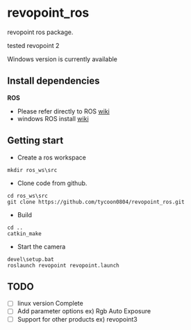 # revopoint_ros
revopoint ros package.

tested revopoint 2

Windows version is currently available

## Install dependencies
**ROS**
+ Please refer directly to ROS [wiki](https://wiki.ros.org/ROS/Installation)
+ windows ROS install [wiki](https://wiki.ros.org/Installation/Windows)


## Getting start
+ Create a ros workspace
```
mkdir ros_ws\src
```
+ Clone code from github.
```
cd ros_ws\src
git clone https://github.com/tycoon0804/revopoint_ros.git
```
+ Build
```
cd ..
catkin_make
```
+ Start the camera
```
devel\setup.bat
roslaunch revopoint revopoint.launch
```
## TODO
- [ ] linux version Complete
- [ ] Add parameter options ex) Rgb Auto Exposure
- [ ] Support for other products ex) revopoint3
